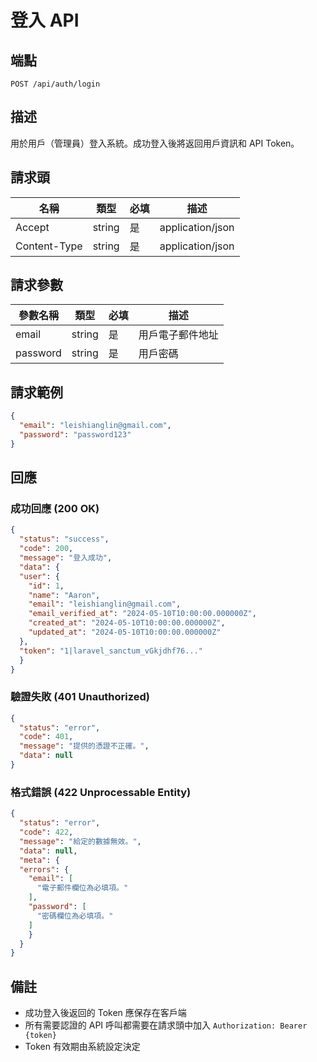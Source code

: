 # 登入 API

## 端點

`POST /api/auth/login`

## 描述

用於用戶（管理員）登入系統。成功登入後將返回用戶資訊和 API Token。

## 請求頭

| 名稱          | 類型   | 必填 | 描述                 |
|--------------|--------|------|---------------------|
| Accept       | string | 是   | application/json    |
| Content-Type | string | 是   | application/json    |

## 請求參數

| 參數名稱   | 類型   | 必填 | 描述                   |
|-----------|--------|------|----------------------|
| email     | string | 是   | 用戶電子郵件地址         |
| password  | string | 是   | 用戶密碼               |

## 請求範例

```json
{
  "email": "leishianglin@gmail.com",
  "password": "password123"
}
```

## 回應

### 成功回應 (200 OK)

```json
{
  "status": "success",
  "code": 200,
  "message": "登入成功",
  "data": {
  "user": {
    "id": 1,
    "name": "Aaron",
    "email": "leishianglin@gmail.com",
    "email_verified_at": "2024-05-10T10:00:00.000000Z",
    "created_at": "2024-05-10T10:00:00.000000Z",
    "updated_at": "2024-05-10T10:00:00.000000Z"
  },
  "token": "1|laravel_sanctum_vGkjdhf76..."
  }
}
```

### 驗證失敗 (401 Unauthorized)

```json
{
  "status": "error",
  "code": 401,
  "message": "提供的憑證不正確。",
  "data": null
}
```

### 格式錯誤 (422 Unprocessable Entity)

```json
{
  "status": "error",
  "code": 422,
  "message": "給定的數據無效。",
  "data": null,
  "meta": {
  "errors": {
    "email": [
      "電子郵件欄位為必填項。"
    ],
    "password": [
      "密碼欄位為必填項。"
    ]
    }
  }
}
```

## 備註

- 成功登入後返回的 Token 應保存在客戶端
- 所有需要認證的 API 呼叫都需要在請求頭中加入 `Authorization: Bearer {token}`
- Token 有效期由系統設定決定 